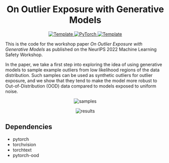 
<div align="center">

# On Outlier Exposure with Generative Models 

<a href="https://openreview.net/forum?id=SU7OAfhc8OM">
    <img alt="Template" src="https://img.shields.io/badge/Paper-OpenReview-7d1803">
</a>

<a href="https://pytorch.org/get-started/locally/">
    <img alt="PyTorch" src="https://img.shields.io/badge/PyTorch-ee4c2c?logo=pytorch&logoColor=white">
</a>
<a href="[https://gitlab.com/kkirchheim/pytorch-ood](https://github.com/kkirchheim/pytorch-ood)">
    <img alt="Template" src="https://img.shields.io/badge/-PyTorch--OOD-017F2F?style=flat&logo=github&labelColor=gray">
</a>


</div>

This is the code for the workshop paper *On Outlier Exposure with Generative Models* as published 
on the NeurIPS 2022 Machine Learning Safety Workshop. 

In the paper, we take a first step into exploring the idea of using generative models to sample example outliers from low likelihood regions of the data 
distribution.
Such samples can be used as synthetic outliers for outlier exposure, and we show that they tend to make the model more robust to Out-of-Distribution (OOD) data compared to models exposed to uniform noise. 


<div align="center">

![samples](img/cover-samples.png)



![results](img/results-base.png)

</div>







## Dependencies

* pytorch 
* torchvision
* torchtext
* pytorch-ood 



